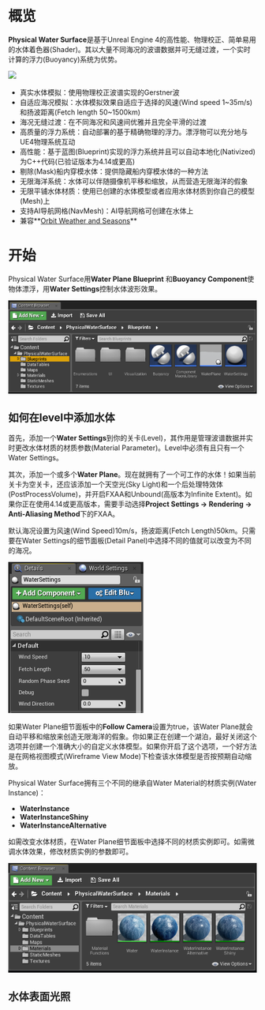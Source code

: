 # 概览

**Physical Water Surface**是基于Unreal Engine 4的高性能、物理校正、简单易用的水体着色器(Shader)。其以大量不同海况的波谱数据并可无缝过渡，一个实时计算的浮力(Buoyancy)系统为优势。  

![](Images/0.gif)  

* 真实水体模拟：使用物理校正波谱实现的Gerstner波
* 自适应海况模拟：水体模拟效果自适应于选择的风速(Wind speed 1~35m/s)和扬波距离(Fetch length 50~1500km)
* 海况无缝过渡：在不同海况和风速间优雅并且完全平滑的过渡
* 高质量的浮力系统：自动部署的基于精确物理的浮力。漂浮物可以充分地与UE4物理系统互动
* 高性能：基于蓝图(Blueprint)实现的浮力系统并且可以自动本地化(Nativized)为C++代码(已验证版本为4.14或更高)
* 剔除(Mask)船内穿模水体：提供隐藏船内穿模水体的一种方法
* 无限海洋系统：水体可以伴随摄像机平移和缩放，从而营造无限海洋的假象
* 无限平铺水体材质：使用已创建的水体模型或者应用水体材质到你自己的模型(Mesh)上
* 支持AI导航网格(NavMesh)：AI导航网格可创建在水体上
* 兼容**[Orbit Weather and Seasons](https://www.unrealengine.com/marketplace/orbit-weather-and-seasons)**



# 开始

Physical Water Surface用**Water Plane Blueprint** 和**Buoyancy Component**使物体漂浮，用**Water Settings**控制水体波形效果。  

![](Images//1.png)



## 如何在level中添加水体



首先，添加一个**Water Settings**到你的关卡(Level)，其作用是管理波谱数据并实时更改水体材质的材质参数(Material Parameter)。Level中必须有且只有一个Water Settings。  

其次，添加一个或多个**Water Plane**。现在就拥有了一个可工作的水体！如果当前关卡为空关卡，还应该添加一个天空光(Sky Light)和一个后处理特效体(PostProcessVolume)，并开启FXAA和Unbound(高版本为Infinite Extent)。如果你正在使用4.14或更高版本，需要手动选择**Project Settings -> Rendering -> Anti-Aliasing Method**下的FXAA。  

默认海况设置为风速(Wind Speed)10m/s，扬波距离(Fetch Length)50km。只需要在Water Settings的细节面板(Detail Panel)中选择不同的值就可以改变为不同的海况。  

![](Images//2.png)

如果Water Plane细节面板中的**Follow Camera**设置为true，该Water Plane就会自动平移和缩放来创造无限海洋的假象。你如果正在创建一个湖泊，最好关闭这个选项并创建一个准确大小的自定义水体模型。如果你开启了这个选项，一个好方法是在网格视图模式(Wireframe View Mode)下检查该水体模型是否按预期自动缩放。  

Physical Water Surface拥有三个不同的继承自Water Material的材质实例(Water Instance)：  

- **WaterInstance**
- **WaterInstanceShiny**
- **WaterInstanceAlternative**

如需改变水体材质，在Water Plane细节面板中选择不同的材质实例即可。如需微调水体效果，修改材质实例的参数即可。  

![](Images/3.png)



## 水体表面光照

